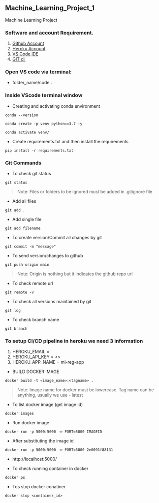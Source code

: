 ## Machine_Learning_Project_1
Machine Learning Project

### Software and account Requirement.

1. [Github Account](https://github.com)
2. [Heroku Account](https://dashboard.heroku.com/login)
3. [VS Code IDE](https://code.visualstudio.com/download)
4. [GIT cli](https://git-scm.com/downloads)

### Open VS code via terminal:

- folder_name/code .

### Inside VScode terminal window

- Creating and activating conda environment
```
conda --version
```
```
conda create -p venv python==3.7 -y
```
```
conda activate venv/
```

- Create requirements.txt and then install the requirements
```
pip install -r requirements.txt
```

### Git Commands

- To check git status
```
git status
```

> Note: Files or folders to be ignored must be added in .gitignore file

- Add all files
```
git add .
```

- Add single file
```
git add filename
```

- To create version/Commit all changes by git
```
git commit -m "message"
```

- To send version/changes to github
```
git push origin main
```
> Note: Origin is nothing but it indicates the github repo url

- To check remote url
```
git remote -v
```

- To check all versions maintained by git
```
git log
```

- To check branch name
```
git branch
```

### To setup CI/CD pipeline in heroku we need 3 information
1. HEROKU_EMAIL = 
2. HEROKU_API_KEY = <>
3. HEROKU_APP_NAME = ml-reg-app

- BUILD DOCKER IMAGE
```
docker build -t <image_name>:<tagname> .
```
> Note: Image name for docker must be lowercase. Tag name can be anything, usually we use - latest

- To list docker image (get image id)
```
docker images
```

- Run docker image
```
docker run -p 5000:5000 -e PORT=5000 IMAGEID
```
- After substituting the image id
```
docker run -p 5000:5000 -e PORT=5000 2e0091f88131
```
- http://localhost:5000/

- To check running container in docker
```
docker ps
```

- Tos stop docker conatiner
```
docker stop <container_id>
```
